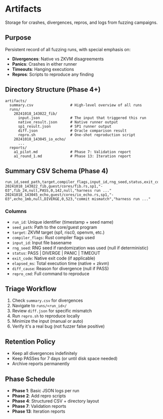# Artifacts

Storage for crashes, divergences, repros, and logs from fuzzing campaigns.

## Purpose

Persistent record of all fuzzing runs, with special emphasis on:
- **Divergences**: Native vs ZKVM disagreements
- **Panics**: Crashes in either runner
- **Timeouts**: Hanging executions
- **Repros**: Scripts to reproduce any finding

## Directory Structure (Phase 4+)

```
artifacts/
  summary.csv                 # High-level overview of all runs
  runs/
    20241018_143022_fib/
      input.json              # The input that triggered this run
      native_result.json      # Native runner output
      sp1_result.json         # SP1 runner output
      diff.json               # Oracle comparison result
      repro.sh                # One-shot reproduction script
    20241018_143045_io_echo/
      ...
  reports/
    a1_pilot.md               # Phase 7: Validation report
    a1_round_1.md             # Phase 13: Iteration report
```

## Summary CSV Schema (Phase 4)

```csv
run_id,seed_path,target,compiler_flags,input_id,rng_seed,status,exit_code,elapsed_ms,diff_cause,repro_cmd
20241018_143022_fib,guest/cores/fib.rs,sp1,"-O3",fib_24,null,PASS,0,142,null,"harness run ..."
20241018_143045_echo,guest/cores/io_echo.rs,sp1,"-O3",echo_1mb,null,DIVERGE,0,523,"commit mismatch","harness run ..."
```

### Columns
- `run_id`: Unique identifier (timestamp + seed name)
- `seed_path`: Path to the core/guest program
- `target`: ZKVM target (sp1, risc0, openvm, etc.)
- `compiler_flags`: Rust compiler flags used
- `input_id`: Input file basename
- `rng_seed`: RNG seed if randomization was used (null if deterministic)
- `status`: PASS | DIVERGE | PANIC | TIMEOUT
- `exit_code`: Native exit code (if applicable)
- `elapsed_ms`: Total execution time (native + zkvm)
- `diff_cause`: Reason for divergence (null if PASS)
- `repro_cmd`: Full command to reproduce

## Triage Workflow

1. Check `summary.csv` for divergences
2. Navigate to `runs/<run_id>/`
3. Review `diff.json` for specific mismatch
4. Run `repro.sh` to reproduce locally
5. Minimize the input (manual or auto)
6. Verify it's a real bug (not fuzzer false positive)

## Retention Policy

- Keep all divergences indefinitely
- Keep PASSes for 7 days (or until disk space needed)
- Archive reports permanently

## Phase Schedule

- **Phase 1**: Basic JSON logs per run
- **Phase 2**: Add repro scripts
- **Phase 4**: Structured CSV + directory layout
- **Phase 7**: Validation reports
- **Phase 13**: Iteration reports

